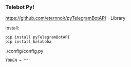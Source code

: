 ### Telebot Py!

https://github.com/eternnoir/pyTelegramBotAPI - Library

Install:
```
pip install pyTelegramBotAPI
pip install balaboba
```

./config/config.py
```
TOKEN = ""
```
